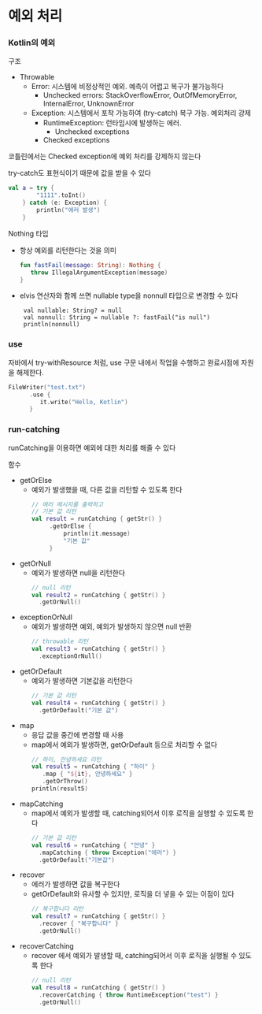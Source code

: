 # 예외 처리
### Kotlin의 예외
구조
- Throwable
   - Error: 시스템에 비정상적인 예외. 예측이 어렵고 복구가 불가능하다
      - Unchecked errors: StackOverflowError, OutOfMemoryError, InternalError, UnknownError
   - Exception: 시스템에서 포착 가능하여 (try-catch) 복구 가능. 예외처리 강제
      - RuntimeException: 런타임시에 발생하는 에러. 
         - Unchecked exceptions
      - Checked exceptions

코틀린에서는 Checked exception에 예외 처리를 강제하지 않는다

try-catch도 표현식이기 때문에 값을 받을 수 있다
```kotlin
val a = try {
        "1111".toInt()
    } catch (e: Exception) {
        println("에러 발생")
    }
```

Nothing 타입
- 항상 예외를 리턴한다는 것을 의미
   ```kotlin
   fun fastFail(message: String): Nothing {
      throw IllegalArgumentException(message)
   }
   ```
- elvis 연산자와 함께 쓰면 nullable type을 nonnull 타입으로 변경할 수 있다
   ```kotin
    val nullable: String? = null
    val nonnull: String = nullable ?: fastFail("is null")
    println(nonnull)
   ```

### use 
자바에서 try-withResource 처럼, use 구문 내에서 작업을 수행하고 완료시점에 자원을 해제한다.
```kotlin
FileWriter("test.txt")
      .use {
         it.write("Hello, Kotlin")
      }
```

### run-catching
runCatching을 이용하면 예외에 대한 처리를 해줄 수 있다

함수
- getOrElse
   - 예외가 발생했을 때, 다른 값을 리턴할 수 있도록 한다
      ```kotlin
      // 에러 메시지를 출력하고
      // 기본 값 리턴
      val result = runCatching { getStr() }
           .getOrElse {
               println(it.message)
               "기본 값"
           }
      ```
- getOrNull
   - 예외가 발생하면 null을 리턴한다
      ```kotlin
      // null 리턴
      val result2 = runCatching { getStr() }
        .getOrNull()
      ```
- exceptionOrNull
   - 예외가 발생하면 예외, 예외가 발생하지 않으면 null 반환
      ```kotlin
      // throwable 리턴
      val result3 = runCatching { getStr() }
        .exceptionOrNull()
      ```
- getOrDefault
   - 예외가 발생하면 기본값을 리턴한다
      ```kotlin
      // 기본 값 리턴
      val result4 = runCatching { getStr() }
        .getOrDefault("기본 값")
      ```
- map
   - 응답 값을 중간에 변경할 때 사용
   - map에서 예외가 발생하면, getOrDefault 등으로 처리할 수 없다
      ```kotlin
      // 하이, 안녕하세요 리턴
      val result5 = runCatching { "하이" }
         .map { "${it}, 안녕하세요" }
         .getOrThrow()
      println(result5)
      ```
- mapCatching
   - map에서 예외가 발생할 때, catching되어서 이후 로직을 실행할 수 있도록 한다
      ```kotlin
      // 기본 값 리턴
      val result6 = runCatching { "안녕" }
        .mapCatching { throw Exception("에러") }
        .getOrDefault("기본값")
      ```
- recover
   - 에러가 발생하면 값을 복구한다
   - getOrDefault와 유사할 수 있지만, 로직을 더 넣을 수 있는 이점이 있다
      ```kotlin
      // 복구합니다 리턴
      val result7 = runCatching { getStr() }
        .recover { "복구합니다" }
        .getOrNull()
      ```
- recoverCatching
   - recover 에서 예외가 발생할 때, catching되어서 이후 로직을 실행될 수 있도록 한다
      ```kotlin
      // null 리턴
      val result8 = runCatching { getStr() }
        .recoverCatching { throw RuntimeException("test") }
        .getOrNull()
      ```